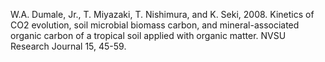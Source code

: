 W.A. Dumale, Jr., T. Miyazaki, T. Nishimura, and K. Seki, 2008. Kinetics of CO2 evolution, soil microbial biomass carbon, and mineral-associated organic carbon of a tropical soil applied with organic matter. NVSU Research Journal 15, 45-59.

